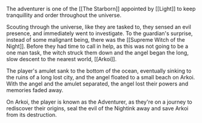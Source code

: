 The adventurer is one of the [[The Starborn]] appointed by [[Light]] to keep tranquillity and order throughout the universe.

Scouting through the universe, like they are tasked to, they sensed an evil presence, and immediately went to investigate. To the guardian's surprise, instead of some malignant being, there was the [[Supreme Witch of the Night]]. Before they had time to call in help, as this was not going to be a one man task, the witch struck them down and the angel began the long, slow descent to the nearest world, [[Arkoi]].

The player's amulet sank to the bottom of the ocean, eventually sinking to the ruins of a long lost city, and the angel floated to a small beach on Arkoi. With the angel and the amulet separated, the angel lost their powers and memories faded away.

On Arkoi, the player is known as the Adventurer, as they're on a journey to rediscover their origins, seal the evil of the Nightink away and save Arkoi from its destruction.

